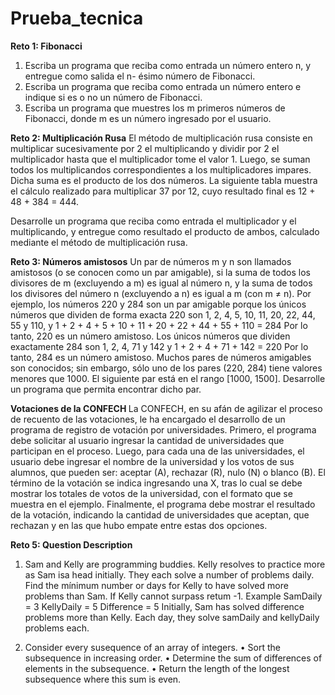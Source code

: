 # Prueba_tecnica

<b>Reto 1: Fibonacci</b>
1. Escriba un programa que reciba como entrada un número entero n, y entregue como salida el n-
ésimo número de Fibonacci.
2. Escriba un programa que reciba como entrada un número entero e indique si es o no un número
de Fibonacci.
3. Escriba un programa que muestres los m primeros números de Fibonacci, donde m es un número
ingresado por el usuario.

<b>Reto 2: Multiplicación Rusa</b>
El método de multiplicación rusa consiste en multiplicar sucesivamente por 2 el multiplicando y
dividir por 2 el multiplicador hasta que el multiplicador tome el valor 1.
Luego, se suman todos los multiplicandos correspondientes a los multiplicadores impares.
Dicha suma es el producto de los dos números. La siguiente tabla muestra el cálculo realizado para
multiplicar 37 por 12, cuyo resultado final es 12 + 48 + 384 = 444.

Desarrolle un programa que reciba como entrada el multiplicador y el multiplicando, y entregue
como resultado el producto de ambos, calculado mediante el método de multiplicación rusa.

<b>Reto 3: Números amistosos</b>
Un par de números m y n son llamados amistosos (o se conocen como un par amigable), si la suma
de todos los divisores de m (excluyendo a m) es igual al número n, y la suma de todos los divisores
del número n (excluyendo a n) es igual a m (con m ≠ n).
Por ejemplo, los números 220 y 284 son un par amigable porque los únicos números que dividen
de forma exacta 220 son 1, 2, 4, 5, 10, 11, 20, 22, 44, 55 y 110, y 1 + 2 + 4 + 5 + 10 + 11 + 20 + 22 +
44 + 55 + 110 = 284
Por lo tanto, 220 es un número amistoso. Los únicos números que dividen exactamente 284 son 1,
2, 4, 71 y 142 y 1 + 2 + 4 + 71 + 142 = 220
Por lo tanto, 284 es un número amistoso.
Muchos pares de números amigables son conocidos; sin embargo, sólo uno de los pares (220, 284)
tiene valores menores que 1000. El siguiente par está en el rango [1000, 1500].
Desarrolle un programa que permita encontrar dicho par.

<b>Votaciones de la CONFECH </b>
La CONFECH, en su afán de agilizar el proceso de recuento de las votaciones, le ha encargado el
desarrollo de un programa de registro de votación por universidades.
Primero, el programa debe solicitar al usuario ingresar la cantidad de universidades que participan
en el proceso.
Luego, para cada una de las universidades, el usuario debe ingresar el nombre de la universidad y
los votos de sus alumnos, que pueden ser: aceptar (A), rechazar (R), nulo (N) o blanco (B). El término
de la votación se indica ingresando una X, tras lo cual se debe mostrar los totales de votos de la
universidad, con el formato que se muestra en el ejemplo.
Finalmente, el programa debe mostrar el resultado de la votación, indicando la cantidad de
universidades que aceptan, que rechazan y en las que hubo empate entre estas dos opciones.

<b>Reto 5: Question Description</b>
1. Sam and Kelly are programming buddies. Kelly resolves to practice more as Sam isa head initially.
They each solve a number of problems daily. Find the mínimum number or days for Kelly to have
solved more problems than Sam. If Kelly cannot surpass retum -1.
Example
SamDaily = 3
KellyDaily = 5
Difference = 5
Initially, Sam has solved difference problems more than Kelly. Each day, they solve samDaily and
kellyDaily problems each.

2. Consider every susequence of an array of integers.
• Sort the subsequence in increasing order.
• Determine the sum of differences of elements in the subsequence.
• Return the length of the longest subsequence where this sum is even.
